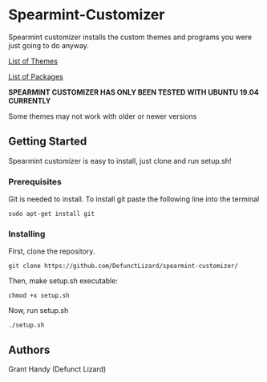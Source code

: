 # Spearmint-Customizer
Spearmint customizer installs the custom themes and programs you were just going to do anyway.

[List of Themes](https://github.com/DefunctLizard/spearmint-customizer/wiki/List-of-custom-themes)

[List of Packages](https://github.com/DefunctLizard/spearmint-customizer/wiki/List-of-Packages)

**SPEARMINT CUSTOMIZER HAS ONLY BEEN TESTED WITH UBUNTU 19.04 CURRENTLY**

Some themes may not work with older or newer versions

## Getting Started
Spearmint customizer is easy to install, just clone and run setup.sh!
### Prerequisites
Git is needed to install.
To install git paste the following line into the terminal
```
sudo apt-get install git
```
### Installing
First, clone the repository.
```
git clone https://github.com/DefunctLizard/spearmint-customizer/
```
Then, make setup.sh executable:
```
chmod +x setup.sh
```
Now, run setup.sh
```
./setup.sh
```
## Authors
Grant Handy
(Defunct Lizard)
